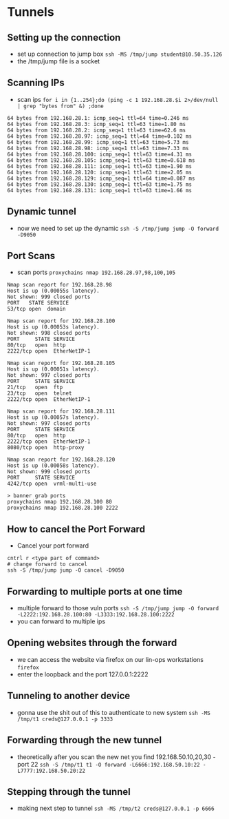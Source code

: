 # Tunnels

## Setting up the connection
- set up connection to jump box
```ssh -MS /tmp/jump student@10.50.35.126```
- the /tmp/jump file is a socket

## Scanning IPs
- scan ips
```for i in {1..254};do (ping -c 1 192.168.28.$i 2>/dev/null | grep "bytes from" &) ;done```
```
64 bytes from 192.168.28.1: icmp_seq=1 ttl=64 time=0.246 ms
64 bytes from 192.168.28.3: icmp_seq=1 ttl=63 time=1.80 ms
64 bytes from 192.168.28.2: icmp_seq=1 ttl=63 time=62.6 ms
64 bytes from 192.168.28.97: icmp_seq=1 ttl=64 time=0.102 ms
64 bytes from 192.168.28.99: icmp_seq=1 ttl=63 time=5.73 ms
64 bytes from 192.168.28.98: icmp_seq=1 ttl=63 time=7.33 ms
64 bytes from 192.168.28.100: icmp_seq=1 ttl=63 time=4.31 ms
64 bytes from 192.168.28.105: icmp_seq=1 ttl=63 time=0.618 ms
64 bytes from 192.168.28.111: icmp_seq=1 ttl=63 time=1.90 ms
64 bytes from 192.168.28.120: icmp_seq=1 ttl=63 time=2.05 ms
64 bytes from 192.168.28.129: icmp_seq=1 ttl=64 time=0.087 ms
64 bytes from 192.168.28.130: icmp_seq=1 ttl=63 time=1.75 ms
64 bytes from 192.168.28.131: icmp_seq=1 ttl=63 time=1.66 ms
```
## Dynamic tunnel
- now we need to set up the dynamic
```ssh -S /tmp/jump jump -O forward -D9050```
## Port Scans
- scan ports
```proxychains nmap 192.168.28.97,98,100,105```
```
Nmap scan report for 192.168.28.98
Host is up (0.00055s latency).
Not shown: 999 closed ports
PORT   STATE SERVICE
53/tcp open  domain

Nmap scan report for 192.168.28.100
Host is up (0.00053s latency).
Not shown: 998 closed ports
PORT     STATE SERVICE
80/tcp   open  http
2222/tcp open  EtherNetIP-1

Nmap scan report for 192.168.28.105
Host is up (0.00051s latency).
Not shown: 997 closed ports
PORT     STATE SERVICE
21/tcp   open  ftp
23/tcp   open  telnet
2222/tcp open  EtherNetIP-1

Nmap scan report for 192.168.28.111
Host is up (0.00057s latency).
Not shown: 997 closed ports
PORT     STATE SERVICE
80/tcp   open  http
2222/tcp open  EtherNetIP-1
8080/tcp open  http-proxy

Nmap scan report for 192.168.28.120
Host is up (0.00058s latency).
Not shown: 999 closed ports
PORT     STATE SERVICE
4242/tcp open  vrml-multi-use

> banner grab ports
proxychains nmap 192.168.28.100 80
proxychains nmap 192.168.28.100 2222
```
## How to cancel the Port Forward
- Cancel your port forward
```
cntrl r <type part of command>
# change forward to cancel
ssh -S /tmp/jump jump -O cancel -D9050
```
## Forwarding to multiple ports at one time
- multiple forward to those vuln ports
```ssh -S /tmp/jump jump -O forward -L2222:192.168.28.100:80 -L3333:192.168.28.100:2222```
- you can forward to multiple ips

## Opening websites through the forward
- we can access the website via firefox on our lin-ops workstations 
```firefox```
- enter the loopback and the port 127.0.0.1:2222
## Tunneling to another device
- gonna use the shit out of this to authenticate to new system
```ssh -MS /tmp/t1 creds@127.0.0.1 -p 3333```
## Forwarding through the new tunnel
- theoretically after you scan the new net you find 192.168.50.10,20,30 - port 22
```ssh -S /tmp/t1 t1 -O forward -L6666:192.168.50.10:22 -L7777:192.168.50.20:22```
## Stepping through the tunnel
- making next step to tunnel
```ssh -MS /tmp/t2 creds@127.0.0.1 -p 6666```

































